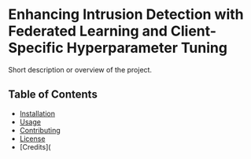 # Enhancing Intrusion Detection with Federated Learning and Client-Specific Hyperparameter Tuning

Short description or overview of the project.

## Table of Contents
- [Installation](#installation)
- [Usage](#usage)
- [Contributing](#contributing)
- [License](#license)
- [Credits](
